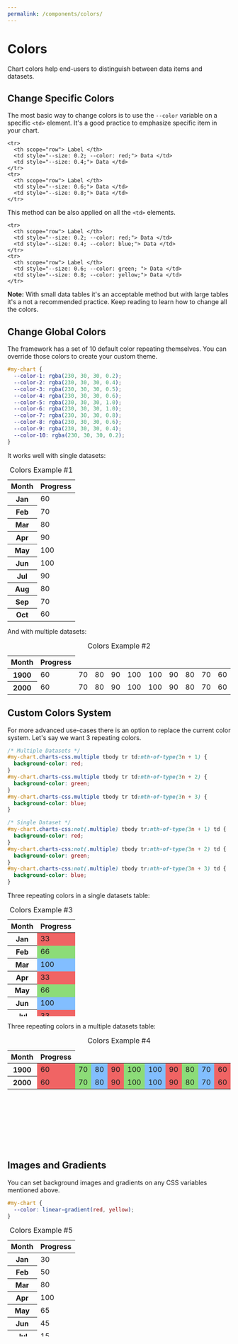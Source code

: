 ```yaml
---
permalink: /components/colors/
---
```


# Colors

Chart colors help end-users to distinguish between data items and datasets.

## Change Specific Colors

The most basic way to change colors is to use the `--color` variable on a specific `<td>` element. It's a good practice to emphasize specific item in your chart.

```html{3}
<tr>
  <th scope="row"> Label </th>
  <td style="--size: 0.2; --color: red;"> Data </td>
  <td style="--size: 0.4;"> Data </td>
</tr>
<tr>
  <th scope="row"> Label </th>
  <td style="--size: 0.6;"> Data </td>
  <td style="--size: 0.8;"> Data </td>
</tr>
```

This method can be also applied on all the `<td>` elements.

```html{3-4,8-9}
<tr>
  <th scope="row"> Label </th>
  <td style="--size: 0.2; --color: red;"> Data </td>
  <td style="--size: 0.4; --color: blue;"> Data </td>
</tr>
<tr>
  <th scope="row"> Label </th>
  <td style="--size: 0.6; --color: green; "> Data </td>
  <td style="--size: 0.8; --color: yellow;"> Data </td>
</tr>
```

**Note:** With small data tables it's an acceptable method but with large tables it's a not a recommended practice. Keep reading to learn how to change all the colors.

## Change Global Colors

The framework has a set of 10 default color repeating themselves. You can override those colors to create your custom theme.

```css
#my-chart {
  --color-1: rgba(230, 30, 30, 0.2);
  --color-2: rgba(230, 30, 30, 0.4);
  --color-3: rgba(230, 30, 30, 0.5);
  --color-4: rgba(230, 30, 30, 0.6);
  --color-5: rgba(230, 30, 30, 1.0);
  --color-6: rgba(230, 30, 30, 1.0);
  --color-7: rgba(230, 30, 30, 0.8);
  --color-8: rgba(230, 30, 30, 0.6);
  --color-9: rgba(230, 30, 30, 0.4);
  --color-10: rgba(230, 30, 30, 0.2);
}
```

It works well with single datasets:

<code-example>
<style>
#colors-example-1 {
  --color-1: rgba(230, 30, 30, 0.2);
  --color-2: rgba(230, 30, 30, 0.4);
  --color-3: rgba(230, 30, 30, 0.5);
  --color-4: rgba(230, 30, 30, 0.6);
  --color-5: rgba(230, 30, 30, 1.0);
  --color-6: rgba(230, 30, 30, 1.0);
  --color-7: rgba(230, 30, 30, 0.8);
  --color-8: rgba(230, 30, 30, 0.6);
  --color-9: rgba(230, 30, 30, 0.4);
  --color-10: rgba(230, 30, 30, 0.2);

  height: 250px;
  margin: 0 auto;
}
</style>
<table class="charts-css column show-labels hide-data" id="colors-example-1">

  <caption> Colors Example #1 </caption>

  <thead>
    <tr>
      <th scope="col"> Month </th>
      <th scope="col"> Progress </th>
    </tr>
  </thead>

  <tbody>
    <tr>
      <th scope="row"> Jan </th>
      <td style="--size: 0.6;"> <span class="data"> 60 </span> </td>
    </tr>
    <tr>
      <th scope="row"> Feb </th>
      <td style="--size: 0.7;"> <span class="data"> 70 </span> </td>
    </tr>
    <tr>
      <th scope="row"> Mar </th>
      <td style="--size: 0.8;"> <span class="data"> 80 </span> </td>
    </tr>
    <tr>
      <th scope="row"> Apr </th>
      <td style="--size: 0.9;"> <span class="data"> 90 </span> </td>
    </tr>
    <tr>
      <th scope="row"> May </th>
      <td style="--size: 1.0;"> <span class="data"> 100 </span> </td>
    </tr>
    <tr>
      <th scope="row"> Jun </th>
      <td style="--size: 1.0;"> <span class="data"> 100 </span> </td>
    </tr>
    <tr>
      <th scope="row"> Jul </th>
      <td style="--size: 0.9;"> <span class="data"> 90 </span> </td>
    </tr>
    <tr>
      <th scope="row"> Aug </th>
      <td style="--size: 0.8;"> <span class="data"> 80 </span> </td>
    </tr>
    <tr>
      <th scope="row"> Sep </th>
      <td style="--size: 0.7;"> <span class="data"> 70 </span> </td>
    </tr>
    <tr>
      <th scope="row"> Oct </th>
      <td style="--size: 0.6;"> <span class="data"> 60 </span> </td>
    </tr>
  </tbody>

</table>
</code-example>

And with multiple datasets:

<code-example>
<style>
#colors-example-2 {
  --color-1: rgba(230, 30, 30, 0.2);
  --color-2: rgba(230, 30, 30, 0.4);
  --color-3: rgba(230, 30, 30, 0.5);
  --color-4: rgba(230, 30, 30, 0.6);
  --color-5: rgba(230, 30, 30, 1.0);
  --color-6: rgba(230, 30, 30, 1.0);
  --color-7: rgba(230, 30, 30, 0.8);
  --color-8: rgba(230, 30, 30, 0.6);
  --color-9: rgba(230, 30, 30, 0.4);
  --color-10: rgba(230, 30, 30, 0.2);

  height: 250px;
  margin: 0 auto;
}
</style>
<table class="charts-css column multiple show-labels hide-data data-spacing-10 show-data-axes" id="colors-example-2">

  <caption> Colors Example #2 </caption>

  <thead>
    <tr>
      <th scope="col"> Month </th>
      <th scope="col"> Progress </th>
    </tr>
  </thead>

  <tbody>
    <tr>
      <th scope="row"> 1900 </th>
      <td style="--size: 0.6;"> <span class="data"> 60 </span> </td>
      <td style="--size: 0.7;"> <span class="data"> 70 </span> </td>
      <td style="--size: 0.8;"> <span class="data"> 80 </span> </td>
      <td style="--size: 0.9;"> <span class="data"> 90 </span> </td>
      <td style="--size: 1.0;"> <span class="data"> 100 </span> </td>
      <td style="--size: 1.0;"> <span class="data"> 100 </span> </td>
      <td style="--size: 0.9;"> <span class="data"> 90 </span> </td>
      <td style="--size: 0.8;"> <span class="data"> 80 </span> </td>
      <td style="--size: 0.7;"> <span class="data"> 70 </span> </td>
      <td style="--size: 0.6;"> <span class="data"> 60 </span> </td>
    </tr>
    <tr>
      <th scope="row"> 2000 </th>
      <td style="--size: 0.6;"> <span class="data"> 60 </span> </td>
      <td style="--size: 0.7;"> <span class="data"> 70 </span> </td>
      <td style="--size: 0.8;"> <span class="data"> 80 </span> </td>
      <td style="--size: 0.9;"> <span class="data"> 90 </span> </td>
      <td style="--size: 1.0;"> <span class="data"> 100 </span> </td>
      <td style="--size: 1.0;"> <span class="data"> 100 </span> </td>
      <td style="--size: 0.9;"> <span class="data"> 90 </span> </td>
      <td style="--size: 0.8;"> <span class="data"> 80 </span> </td>
      <td style="--size: 0.7;"> <span class="data"> 70 </span> </td>
      <td style="--size: 0.6;"> <span class="data"> 60 </span> </td>
    </tr>
  </tbody>

</table>
</code-example>

## Custom Colors System

For more advanced use-cases there is an option to replace the current color system. Let's say we want 3 repeating colors.

```css
/* Multiple Datasets */
#my-chart.charts-css.multiple tbody tr td:nth-of-type(3n + 1) {
  background-color: red;
}
#my-chart.charts-css.multiple tbody tr td:nth-of-type(3n + 2) {
  background-color: green;
}
#my-chart.charts-css.multiple tbody tr td:nth-of-type(3n + 3) {
  background-color: blue;
}

/* Single Dataset */
#my-chart.charts-css:not(.multiple) tbody tr:nth-of-type(3n + 1) td {
  background-color: red;
}
#my-chart.charts-css:not(.multiple) tbody tr:nth-of-type(3n + 2) td {
  background-color: green;
}
#my-chart.charts-css:not(.multiple) tbody tr:nth-of-type(3n + 3) td {
  background-color: blue;
}
```

Three repeating colors in a single datasets table:

<code-example>
<style>
#colors-example-3 {
  height: 250px;
  margin: 0 auto;
}
#colors-example-3.charts-css:not(.multiple) tbody tr:nth-of-type(3n + 1) td {
  background-color: #f06464;
}
#colors-example-3.charts-css:not(.multiple) tbody tr:nth-of-type(3n + 2) td {
  background-color: #8cdc78;
}
#colors-example-3.charts-css:not(.multiple) tbody tr:nth-of-type(3n + 3) td {
  background-color: #82beff;
}
</style>
<table class="charts-css column show-labels hide-data" id="colors-example-3">

  <caption> Colors Example #3 </caption>

  <thead>
    <tr>
      <th scope="col"> Month </th>
      <th scope="col"> Progress </th>
    </tr>
  </thead>

  <tbody>
    <tr>
      <th scope="row"> Jan </th>
      <td style="--size: 0.33;"> <span class="data"> 33 </span> </td>
    </tr>
    <tr>
      <th scope="row"> Feb </th>
      <td style="--size: 0.66;"> <span class="data"> 66 </span> </td>
    </tr>
    <tr>
      <th scope="row"> Mar </th>
      <td style="--size: 1;"> <span class="data"> 100 </span> </td>
    </tr>
    <tr>
      <th scope="row"> Apr </th>
      <td style="--size: 0.33;"> <span class="data"> 33 </span> </td>
    </tr>
    <tr>
      <th scope="row"> May </th>
      <td style="--size: 0.66;"> <span class="data"> 66 </span> </td>
    </tr>
    <tr>
      <th scope="row"> Jun </th>
      <td style="--size: 1;"> <span class="data"> 100 </span> </td>
    </tr>
    <tr>
      <th scope="row"> Jul </th>
      <td style="--size: 0.33;"> <span class="data"> 33 </span> </td>
    </tr>
    <tr>
      <th scope="row"> Aug </th>
      <td style="--size: 0.66;"> <span class="data"> 66 </span> </td>
    </tr>
    <tr>
      <th scope="row"> Sep </th>
      <td style="--size: 1;"> <span class="data"> 100 </span> </td>
    </tr>
    <tr>
      <th scope="row"> Oct </th>
      <td style="--size: 0.33;"> <span class="data"> 33 </span> </td>
    </tr>
    <tr>
      <th scope="row"> Nov </th>
      <td style="--size: 0.66;"> <span class="data"> 66 </span> </td>
    </tr>
    <tr>
      <th scope="row"> Dec </th>
      <td style="--size: 1;"> <span class="data"> 100 </span> </td>
    </tr>
  </tbody>

</table>
</code-example>

Three repeating colors in a multiple datasets table:

<code-example>
<style>
#colors-example-4 {
  height: 250px;
  margin: 0 auto;
}
#colors-example-4.charts-css.multiple tbody tr td:nth-of-type(3n + 1) {
  background-color: #f06464;
}
#colors-example-4.charts-css.multiple tbody tr td:nth-of-type(3n + 2) {
  background-color: #8cdc78;
}
#colors-example-4.charts-css.multiple tbody tr td:nth-of-type(3n + 3) {
  background-color: #82beff;
}
</style>
<table class="charts-css column multiple show-labels hide-data data-spacing-10 show-data-axes" id="colors-example-4">

  <caption> Colors Example #4 </caption>

  <thead>
    <tr>
      <th scope="col"> Month </th>
      <th scope="col"> Progress </th>
    </tr>
  </thead>

  <tbody>
    <tr>
      <th scope="row"> 1900 </th>
      <td style="--size: 0.6;"> <span class="data"> 60 </span> </td>
      <td style="--size: 0.7;"> <span class="data"> 70 </span> </td>
      <td style="--size: 0.8;"> <span class="data"> 80 </span> </td>
      <td style="--size: 0.9;"> <span class="data"> 90 </span> </td>
      <td style="--size: 1.0;"> <span class="data"> 100 </span> </td>
      <td style="--size: 1.0;"> <span class="data"> 100 </span> </td>
      <td style="--size: 0.9;"> <span class="data"> 90 </span> </td>
      <td style="--size: 0.8;"> <span class="data"> 80 </span> </td>
      <td style="--size: 0.7;"> <span class="data"> 70 </span> </td>
      <td style="--size: 0.6;"> <span class="data"> 60 </span> </td>
    </tr>
    <tr>
      <th scope="row"> 2000 </th>
      <td style="--size: 0.6;"> <span class="data"> 60 </span> </td>
      <td style="--size: 0.7;"> <span class="data"> 70 </span> </td>
      <td style="--size: 0.8;"> <span class="data"> 80 </span> </td>
      <td style="--size: 0.9;"> <span class="data"> 90 </span> </td>
      <td style="--size: 1.0;"> <span class="data"> 100 </span> </td>
      <td style="--size: 1.0;"> <span class="data"> 100 </span> </td>
      <td style="--size: 0.9;"> <span class="data"> 90 </span> </td>
      <td style="--size: 0.8;"> <span class="data"> 80 </span> </td>
      <td style="--size: 0.7;"> <span class="data"> 70 </span> </td>
      <td style="--size: 0.6;"> <span class="data"> 60 </span> </td>
    </tr>
  </tbody>

</table>
</code-example>

## Images and Gradients

You can set background images and gradients on any CSS variables mentioned above.

```css
#my-chart {
  --color: linear-gradient(red, yellow);
}
```

<code-example>
<style>
#colors-example-5 {
  height: 250px;
  margin: 0 auto;
  --color: linear-gradient(red, yellow);
}
</style>
<table class="charts-css column show-labels hide-data" id="colors-example-5">

  <caption> Colors Example #5 </caption>

  <thead>
    <tr>
      <th scope="col"> Month </th>
      <th scope="col"> Progress </th>
    </tr>
  </thead>

  <tbody>
    <tr>
      <th scope="row"> Jan </th>
      <td style="--size: 0.3;"> <span class="data"> 30 </span> </td>
    </tr>
    <tr>
      <th scope="row"> Feb </th>
      <td style="--size: 0.5;"> <span class="data"> 50 </span> </td>
    </tr>
    <tr>
      <th scope="row"> Mar </th>
      <td style="--size: 0.8;"> <span class="data"> 80 </span> </td>
    </tr>
    <tr>
      <th scope="row"> Apr </th>
      <td style="--size: 1;"> <span class="data"> 100 </span> </td>
    </tr>
    <tr>
      <th scope="row"> May </th>
      <td style="--size: 0.65;"> <span class="data"> 65 </span> </td>
    </tr>
    <tr>
      <th scope="row"> Jun </th>
      <td style="--size: 0.45;"> <span class="data"> 45 </span> </td>
    </tr>
    <tr>
      <th scope="row"> Jul </th>
      <td style="--size: 0.15;"> <span class="data"> 15 </span> </td>
    </tr>
    <tr>
      <th scope="row"> Aug </th>
      <td style="--size: 0.32;"> <span class="data"> 32 </span> </td>
    </tr>
    <tr>
      <th scope="row"> Sep </th>
      <td style="--size: 0.6;"> <span class="data"> 60 </span> </td>
    </tr>
    <tr>
      <th scope="row"> Oct </th>
      <td style="--size: 0.9;"> <span class="data"> 90 </span> </td>
    </tr>
    <tr>
      <th scope="row"> Nov </th>
      <td style="--size: 0.55;"> <span class="data"> 55 </span> </td>
    </tr>
    <tr>
      <th scope="row"> Dec </th>
      <td style="--size: 0.4;"> <span class="data"> 40 </span> </td>
    </tr>
  </tbody>

</table>
</code-example>
